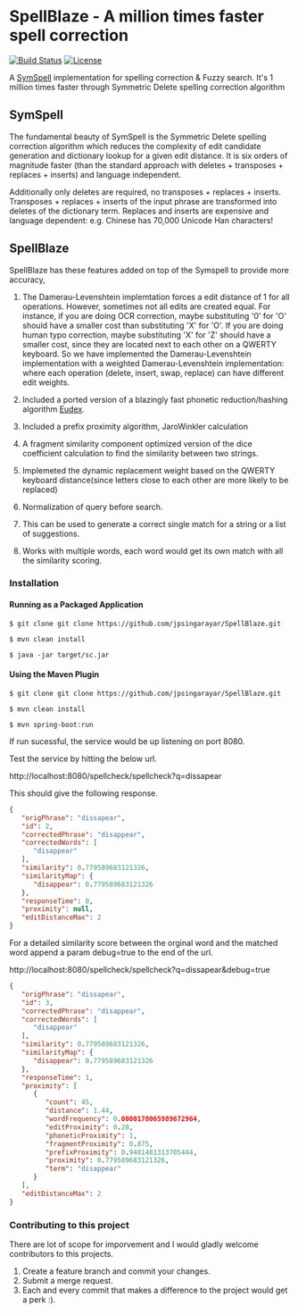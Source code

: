 # SpellBlaze  - A million times faster spell correction
[![Build Status](https://api.travis-ci.org/jpsingarayar/SpellBlaze.svg?branch=master)](https://travis-ci.org/jpsingarayar/SpellBlaze)
[![License](https://img.shields.io/badge/License-Apache%202.0-blue.svg)](https://opensource.org/licenses/Apache-2.0)

A [SymSpell](https://github.com/wolfgarbe/symspell) implementation for spelling correction & Fuzzy search. It's 1 million times faster through Symmetric Delete spelling correction algorithm

## SymSpell

The fundamental beauty of SymSpell is the Symmetric Delete spelling correction algorithm which reduces the complexity of edit candidate generation and dictionary lookup for a given edit distance. It is six orders of magnitude faster (than the standard approach with deletes + transposes + replaces + inserts) and language independent.

Additionally only deletes are required, no transposes + replaces + inserts. Transposes + replaces + inserts of the input phrase are transformed into deletes of the dictionary term. Replaces and inserts are expensive and language dependent: e.g. Chinese has 70,000 Unicode Han characters!

## SpellBlaze

SpellBlaze has these features added on top of the Symspell to provide more accuracy,

1. The Damerau-Levenshtein implemtation forces a edit distance of 1 for all operations. However, sometimes not all edits are created equal. For instance, if you are doing OCR correction, maybe substituting '0' for 'O' should have a smaller cost than substituting 'X' for 'O'. If you are doing human typo correction, maybe substituting 'X' for 'Z' should have a smaller cost, since they are located next to each other on a QWERTY keyboard. So we have implemented the Damerau-Levenshtein implementation with a weighted Damerau-Levenshtein implementation: where each operation (delete, insert, swap, replace) can have different edit weights.

2. Included a ported version of a blazingly fast phonetic reduction/hashing algorithm [Eudex](https://github.com/ticki/eudex).

3. Included a prefix proximity algorithm, JaroWinkler calculation

4. A fragment similarity component optimized version of the dice coefficient calculation to find the similarity between two strings.

5. Implemeted the dynamic replacement weight based on the QWERTY keyboard distance(since letters close to each other are more likely to be replaced)

6. Normalization of query before search.

7. This can be used to generate a correct single match for a string or a list of suggestions.

8. Works with multiple words, each word would get its own match with all the similarity scoring.

### Installation

#### Running as a Packaged Application

```
$ git clone git clone https://github.com/jpsingarayar/SpellBlaze.git

$ mvn clean install

$ java -jar target/sc.jar
```

#### Using the Maven Plugin

```
$ git clone git clone https://github.com/jpsingarayar/SpellBlaze.git

$ mvn clean install

$ mvn spring-boot:run
```
If run sucessful, the service would be up listening on port 8080.

Test the service by hitting the below url.

http://localhost:8080/spellcheck/spellcheck?q=dissapear

This should give the following response.
```json
{
   "origPhrase": "dissapear",
   "id": 2,
   "correctedPhrase": "disappear",
   "correctedWords": [
      "disappear"
   ],
   "similarity": 0.779589683121326,
   "similarityMap": {
      "disappear": 0.779589683121326
   },
   "responseTime": 0,
   "proximity": null,
   "editDistanceMax": 2
}
```
For a detailed similarity score between the orginal word and the matched word append a param debug=true to the end of the url.

http://localhost:8080/spellcheck/spellcheck?q=dissapear&debug=true

```json
{
   "origPhrase": "dissapear",
   "id": 3,
   "correctedPhrase": "disappear",
   "correctedWords": [
      "disappear"
   ],
   "similarity": 0.779589683121326,
   "similarityMap": {
      "disappear": 0.779589683121326
   },
   "responseTime": 1,
   "proximity": [
      {
         "count": 45,
         "distance": 1.44,
         "wordFrequency": 0.0000178065989672964,
         "editProximity": 0.28,
         "phoneticProximity": 1,
         "fragmentProximity": 0.875,
         "prefixProximity": 0.9481481313705444,
         "proximity": 0.779589683121326,
         "term": "disappear"
      }
   ],
   "editDistanceMax": 2
}
```
### Contributing to this project

There are lot of scope for imporvement and I would gladly welcome contributors to this projects. 

1. Create a feature branch and commit your changes.
2. Submit a merge request.
3. Each and every commit that makes a difference to the project would get a perk :).






